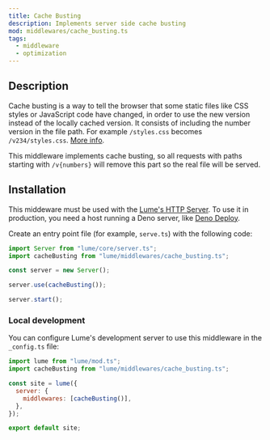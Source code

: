 ```yaml
---
title: Cache Busting
description: Implements server side cache busting
mod: middlewares/cache_busting.ts
tags:
  - middleware
  - optimization
---
```


## Description

Cache busting is a way to tell the browser that some static files like CSS
styles or JavaScript code have changed, in order to use the new version instead
of the locally cached version. It consists of including the number version in
the file path. For example `/styles.css` becomes `/v234/styles.css`.
[More info](https://www.keycdn.com/support/what-is-cache-busting).

This middleware implements cache busting, so all requests with paths starting
with `/v{numbers}` will remove this part so the real file will be served.

## Installation

This middeware must be used with the
[Lume's HTTP Server](../docs/core/server.md). To use it in production, you need
a host running a Deno server, like [Deno Deploy](https://deno.com/deploy).

Create an entry point file (for example, `serve.ts`) with the following code:

```ts
import Server from "lume/core/server.ts";
import cacheBusting from "lume/middlewares/cache_busting.ts";

const server = new Server();

server.use(cacheBusting());

server.start();
```

### Local development

You can configure Lume's development server to use this middleware in the
`_config.ts` file:

```js
import lume from "lume/mod.ts";
import cacheBusting from "lume/middlewares/cache_busting.ts";

const site = lume({
  server: {
    middlewares: [cacheBusting()],
  },
});

export default site;
```
